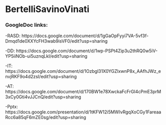 <h1>BertelliSavinoVinati </h1>

<h3> GoogleDoc links: </h3>
<p> -RASD: https://docs.google.com/document/d/1gGaOpFyyi7VA-5vf3f-Dmqd1de0XXYcFH3wab9isVF0/edit?usp=sharing </p>
<p> -DD: https://docs.google.com/document/d/1wp-PSPt4Zip3u2thRQ0w5iV-YP5iiNOb-ui5uznqLkI/edit?usp=sharing </p>

<p> -IT: https://docs.google.com/document/d/1Ozbgl31X0YGZlxwnP8x_AAfhJWz_envjRKF9o4d2zsI/edit?usp=sharing </p>
<p> -AT: https://docs.google.com/document/d/170BW1e78XwckaFcFrGI4cPmE3prM3xCy0Gti4vJJCnQ/edit?usp=sharing </p>

<p> -Pptx: https://docs.google.com/presentation/d/1tKFW12i5MWIvRgqXoCGy1FareaaRcc6a85qF6mZE0sg/edit?usp=sharing </p>
